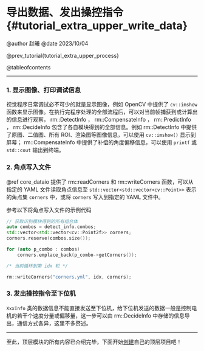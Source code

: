 导出数据、发出操控指令{#tutorial_extra_upper_write_data}
============

@author 赵曦
@date 2023/10/04

@prev_tutorial{tutorial_extra_upper_process}

@tableofcontents

------

### 1. 显示图像、打印调试信息

视觉程序日常调试必不可少的就是显示图像，例如 OpenCV 中提供了 `cv::imshow` 函数来显示图像。在执行完程序处理的全部流程后，可以对当前帧捕获到或计算出的信息进行观察， rm::DetectInfo ， rm::CompensateInfo ， rm::PredictInfo ， rm::DecideInfo 包含了各自模块得到的全部信息。例如 rm::DetectInfo 中提供了原图、二值图、所有 ROI、渲染图等图像信息，可以使用 `cv::imshow()` 显示到屏幕； rm::CompensateInfo 中提供了补偿的角度偏移信息，可以使用 `printf` 或 `std::cout` 输出到终端。

### 2. 角点写入文件

@ref core_dataio 提供了 rm::readCorners 和 rm::writeCorners 函数，可以从指定的 YAML 文件读取角点信息至 `std::vector<std::vector<cv::Point>>` 表示的角点集 `corners` 中，或将 `corners` 写入到指定的 YAML 文件中。

参考以下将角点写入文件的示例代码

```cpp
// 获取识别模块得到的所有组合体
auto combos = detect_info.combos;
std::vector<std::vector<cv::Point2f>> corners;
corners.reserve(combos.size());

for (auto p_combo : combos)
    corners.emplace_back(p_combo->getCorners());

/* 当前循环到第 idx 轮 */

rm::writeCorners("corners.yml", idx, corners);
```

### 3. 发出操控指令至下位机

`XxxInfo` 类的数据信息不能直接发送至下位机，给下位机发送的数据一般是控制电机的若干个速度分量或偏移量，这一步可以由 rm::DecideInfo 中存储的信息导出，通信方式各异，这里不多赘述。

------

至此，顶层模块的所有内容已介绍完毕，下面开始[创建](https://github.com/new)自己的顶层项目吧！
